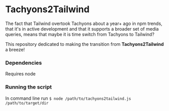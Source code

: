 # Tachyons2Tailwind


The fact that Tailwind overtook Tachyons about a year+ ago in npm trends, that it's in active development and that it supports a broader set of media queries, means that maybe it is time switch from Tachyons to Tailwind?

This repository dedicated to making the transition from <b>Tachyons2Tailwind</b> a breeze!

<h3>Dependencies</h3>

Requires node



<h3>Running the script</h3>

In command line run <code>$ node /path/to/tachyons2tailwind.js /path/to/target/dir</code>
